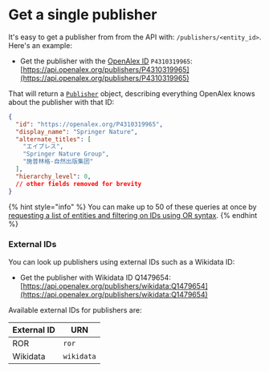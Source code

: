 # Get a single publisher

It's easy to get a publisher from from the API with: `/publishers/<entity_id>`. Here's an example:

* Get the publisher with the [OpenAlex ID](../../how-to-use-the-api/get-single-entities.md#the-openalex-id) `P4310319965`: \
  [https://api.openalex.org/publishers/P4310319965](https://api.openalex.org/publishers/P4310319965)

That will return a [`Publisher`](publisher-object.md) object, describing everything OpenAlex knows about the publisher with that ID:

```json
{
  "id": "https://openalex.org/P4310319965",
  "display_name": "Springer Nature",
  "alternate_titles": [
    "エイプレス",
    "Springer Nature Group",
    "施普林格-自然出版集团"
  ],
  "hierarchy_level": 0,
  // other fields removed for brevity
}
```

{% hint style="info" %}
You can make up to 50 of these queries at once by [requesting a list of entities and filtering on IDs using OR syntax](../../how-to-use-the-api/get-lists-of-entities/filter-entity-lists.md#addition-or).
{% endhint %}

### External IDs

You can look up publishers using external IDs such as a Wikidata ID:

* Get the publisher with Wikidata ID Q1479654:\
  [https://api.openalex.org/publishers/wikidata:Q1479654](https://api.openalex.org/publishers/wikidata:Q1479654)

Available external IDs for publishers are:

| External ID | URN        |
| ----------- | ---------- |
| ROR         | `ror`      |
| Wikidata    | `wikidata` |
